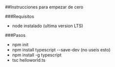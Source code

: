 ##Instrucciones para empezar de cero

###Requisitos

+ node instalado (ultima version LTS)

###Pasos

+ npm init
+ npm install typescript --save-dev (no useis esto)
+ npm install -g typescript
+ tsc helloworld.ts